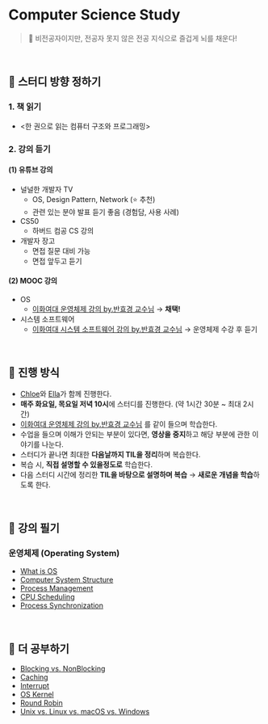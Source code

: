 # Computer Science Study

> 🧠 비전공자이지만, 전공자 못지 않은 전공 지식으로 즐겁게 뇌를 채운다!

<br/>

## 📗 스터디 방향 정하기

### 1. 책 읽기

- <한 권으로 읽는 컴퓨터 구조와 프로그래밍>

### 2. 강의 듣기

#### (1) 유튜브 강의

- 널널한 개발자 TV
  - OS,  Design Pattern, Network (⭐ 추천)
  - 관련 있는 분야 발표 듣기 좋음 (경험담, 사용 사례)
- CS50
  - 하버드 컴공 CS 강의
- 개발자 장고
  - 면접 질문 대비 가능
  - 면접 앞두고 듣기

#### (2) MOOC 강의

- OS
  - [이화여대 운영체제 강의 by.반효경 교수님](http://www.kocw.net/home/cview.do?cid=4b9cd4c7178db077) → **채택!**
- 시스템 소프트웨어
  - [이화여대 시스템 소프트웨어 강의 by.반효경 교수님](http://www.kocw.net/home/cview.do?cid=8562026226b093ea) → 운영체제 수강 후 듣기

<br/>

## 📗 진행 방식

- [Chloe](https://github.com/chloe-codes1)와 [Ella](https://github.com/ella-yschoi)가 함께 진행한다.
- **매주 화요일, 목요일 저녁 10시**에 스터디를 진행한다. (약 1시간 30분 ~ 최대 2시간)
- [이화여대 운영체제 강의 by.반효경 교수님](http://www.kocw.net/home/cview.do?cid=4b9cd4c7178db077) 를 같이 들으며 학습한다.
- 수업을 들으며 이해가 안되는 부분이 있다면, **영상을 중지**하고 해당 부분에 관한 이야기를 나눈다.
- 스터디가 끝나면 최대한 **다음날까지 TIL을 정리**하며 복습한다.
- 복습 시, **직접 설명할 수 있을정도로** 학습한다.
- 다음 스터디 시간에 정리한 **TIL을 바탕으로 설명하며 복습** → **새로운 개념을 학습**하도록 한다.

<br/>

## 📗 강의 필기

### 운영체제 (Operating System)

- [What is OS](/OS/01_What_is_OS.md)
- [Computer System Structure](/OS/02_Computer_System_Structure.md)
- [Process Management](/OS/03_Process_Management.md)
- [CPU Scheduling](/OS/04_CPU_Scheduling.md)
- [Process Synchronization](/OS/05_Process_Synchronization.md)

<br/>

## 📗 더 공부하기

- [Blocking vs. NonBlocking](/Deep_Dive/Blocking_NonBlocking.md)
- [Caching](/Deep_Dive/Caching.md)
- [Interrupt](/Deep_Dive/Interrupt.md)
- [OS Kernel](/Deep_Dive/OS_Kernel.md)
- [Round Robin](/Deep_Dive/Round_Robin.md)
- [Unix vs. Linux vs. macOS vs. Windows](/Deep_Dive/Unix_Linux_macOS_Windows.md)
